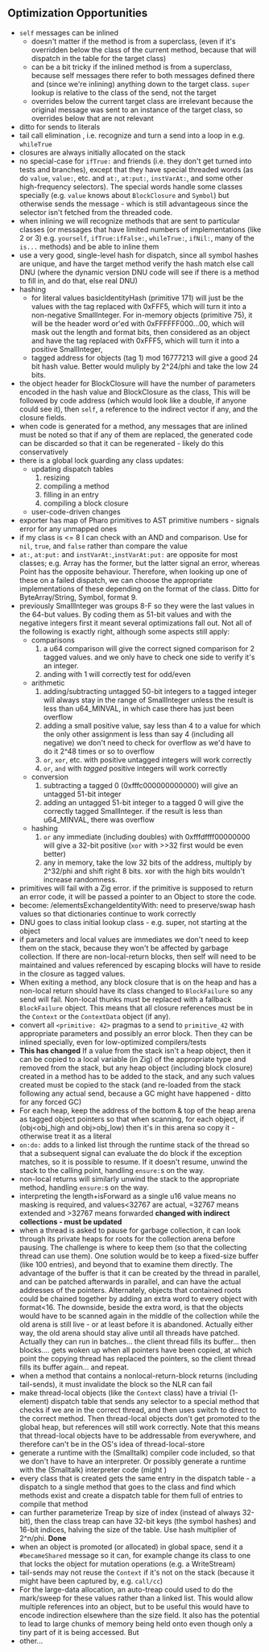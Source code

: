 ## Optimization Opportunities

- `self` messages can be inlined
	- doesn't matter if the method is from a superclass, (even if it's overridden below the class of the current method, because that will dispatch in the table for the target class)
	- can be a bit tricky if the inlined method is from a superclass, because self messages there refer to both messages defined there and (since we're inlining) anything down to the target class. `super` lookup is relative to the class of the send, not the target
	- overrides below the current target class are irrelevant because the original message was sent to an instance of the target class, so overrides below that are not relevant
- ditto for sends to literals
- tail call elimination , i.e. recognize and turn a send into a loop in e.g. `whileTrue`
- closures are always initially allocated on the stack
- no special-case for `ifTrue:` and friends (i.e. they don't get turned into tests and branches), except that they have special threaded words (as do `value`, `value:`, etc. and `at:`, `at:put:`, `instVarAt:`, and some other high-frequency selectors). The special words handle some classes specially (e.g. `value` knows about `BlockClosure` and `Symbol`) but otherwise sends the message - which is still advantageous since the selector isn't fetched from the threaded code.
- when inlining we will recognize methods that are sent to particular classes (or messages that have limited numbers of implementations (like 2 or 3) e.g. `yourself`, `ifTrue:ifFalse:`, `whileTrue:`, `ifNil:`, many of the `is...` methods) and be able to inline them
- use a very good, single-level hash for dispatch, since all symbol hashes are unique, and have the target method verify the hash match else call DNU (where the dynamic version DNU code will see if there is a method to fill in, and do that, else real DNU)
- hashing
	- for literal values basicIdentityHash (primitive 171) will just be the values with the tag replaced with 0xFFF5, which will turn it into a non-negative SmallInteger. For in-memory objects (primitive 75), it will be the header word or'ed with 0xFFFFFF000...00, which will mask out the length and format bits, then considered as an object and have the tag replaced with 0xFFF5, which will turn it into a positive SmallInteger, 
	- tagged address for objects (tag 1) mod 16777213 will give a good 24 bit hash value. Better would muliply by 2^24/phi and take the low 24 bits.
- the object header for BlockClosure will have the number of parameters encoded in the  hash value and BlockClosure as the class, This will be followed by code address (which would look like a double, if anyone could see it), then `self`, a reference to the indirect vector if any, and the closure fields.
- when code is generated for a method, any messages that are inlined must be noted so that if any of them are replaced, the generated code can be discarded so that it can be regenerated - likely do this conservatively
- there is a global lock guarding any class updates:
	- updating dispatch tables
		1. resizing
		2. compiling a method
		3. filling in an entry
		4. compiling a block closure
	- user-code-driven changes
- exporter has map of Pharo primitives to AST primitive numbers - signals error for any unmapped ones
- if my class is <= 8 I can check with an AND and comparison. Use for `nil`, `true`, and `false` rather than compare the value
- `at:`, `at:put:` and `instVarAt:`,`instVarAt:put:` are opposite for most classes; e.g. Array has the former, but the latter signal an error, whereas Point has the opposite behaviour. Therefore, when looking up one of these on a failed dispatch, we can choose the appropriate implementations of these depending on the format of the class. Ditto for ByteArray/String, Symbol, format 9.
- previously SmallInteger was groups 8-F so they were the last values in the 64-but values. By coding them as 51-bit values and with the negative integers first it meant several optimizations fall out. Not all of the following is exactly right, although some aspects still apply:
	- comparisons
		1. a u64 comparison will give the correct signed comparison for 2 tagged values. and we only have to check one side to verify it's an integer.
		2. anding with 1 will correctly test for odd/even
	- arithmetic
		1. adding/subtracting untagged 50-bit integers to a tagged integer will always stay in the range of SmallInteger unless the result is less than u64_MINVAL, in which case there has just been overflow
		2. adding a small positive value, say less than 4 to a value for which the only other assignment is less than say 4 (including all negative) we don't need to check for overflow as we'd have to do it 2^48 times or so to overflow
		3. `or`, `xor`, etc. with positive untagged integers will work correctly
		4. `or`, `and` with *tagged* positive integers will work correctly
	- conversion
		1.  subtracting a tagged 0 (0xfffc000000000000) will give an untagged 51-bit integer
		2. adding an untagged 51-bit integer to a tagged 0 will give the correctly tagged SmallInteger. if the result is less than u64_MINVAL, there was overflow
	- hashing
		1. `or` any immediate (including doubles) with 0xfffdffff00000000 will give a 32-bit positive (`xor` with >>32 first would be even better)
		2. any in memory, take the low 32 bits of the address, multiply by 2^32/phi and shift right 8 bits. xor with the high bits wouldn't increase randomness.
- primitives will fail with a Zig error. if the primitive is supposed to return an error code, it will be passed a pointer to an Object to store the code.
- become: /elementsExchangeIdentityWith: need to preserve/swap hash values so that dictionaries continue to work correctly
- DNU goes to class initial lookup class - e.g. super, not starting at the object
- if parameters and local values are immediates we don't need to keep them on the stack, because they won't be affected by garbage collection. If there are non-local-return blocks, then self will need to be maintained and values referenced by escaping blocks will have to reside in the closure as tagged values.
-  When exiting a method, any block closure that is on the heap and has a non-local return should have its class changed to `BlockFailure` so any send will fail.  Non-local thunks must be replaced with a fallback `BlockFailure` object. This means that all closure references must be in the `Context` or the `ContextData` object (if any).
- convert all `<primitive: 42>` pragmas to a send to `primitive_42` with appropriate parameters and possibly an error block. Then they can be inlined specially, even for low-optimized compilers/tests
- **This has changed** If a value from the stack isn't a heap object, then it can be copied to a local variable (in Zig) of the appropriate type and removed from the stack, but any heap object (including block closure) created in a method has to be added to the stack, and any such values created must be copied to the stack (and re-loaded from the stack following any actual send, because a GC might have happened - ditto for any forced GC)
- For each heap, keep the address of the bottom & top of the heap arena as tagged object pointers so that when scanning, for each object, if (obj<obj_high and obj>obj_low) then it's in this arena so copy it - otherwise treat it as a literal
- `on:do:` adds to a linked list through the runtime stack of the thread so that a subsequent signal can evaluate the do block if the exception matches, so it is possible to resume. If it doesn't resume, unwind the stack to the calling point, handling `ensure:`s on the way.
- non-local returns will similarly unwind the stack to the appropriate method, handling `ensure:`s on the way.
- interpreting the length+isForward as a single u16 value means no masking is required, and values<32767 are actual, =32767 means extended and >32767 means forwarded **changed with indirect collections - must be updated**
- when a thread is asked to pause for garbage collection, it can look through its private heaps for roots for the collection arena before pausing. The challenge is where to keep them (so that the collecting thread can use them). One solution would be to keep a fixed-size buffer (like 100 entries), and beyond that to examine them directly. The advantage of the buffer is that it can be created by the thread in parallel, and can be patched afterwards in parallel, and can have the actual addresses of the pointers. Alternately, objects that contained roots could be chained together by adding an extra word to every object with format<16. The downside, beside the extra word, is that the objects would have to be scanned again in the middle of the collection while the old arena is still live - or at least before it is abandoned. Actually either way, the old arena should stay alive until all threads have patched. Actually they can run in batches... the client thread fills its buffer... then blocks.... gets woken up when all pointers have been copied, at which point the copying thread has replaced the pointers, so the client thread fills its buffer again... and repeat.
- when a method that contains a nonlocal-return-block returns (including tail-sends), it must invalidate the block so the NLR can fail
-  make thread-local objects (like the  `Context` class) have a trivial (1-element) dispatch table that sends any selector to a special method that checks if we are in the correct thread, and then uses switch to direct to the correct method. Then thread-local objects don't get promoted to the global heap, but references will still work correctly. Note that this means that thread-local objects have to be addressable from everywhere, and therefore can't be in the OS's idea of thread-local-store
-  generate a runtime with the (Smalltalk) compiler code included, so that we don't have to have an interpreter. Or possibly generate a runtime with the (Smalltalk) interpreter code (might )
-  every class that is created gets the same entry in the dispatch table - a dispatch to a single method that goes to the class and find which methods exist and create a dispatch table for them full of entries to compile that method
-  can further parameterize Treap by size of index (instead of always 32-bit), then the class treap can have 32-bit keys (the symbol hashes) and 16-bit indices, halving the size of the table. Use hash multiplier of 2^n/phi. **Done**
- when an object is promoted (or allocated) in global space, send it a `#becameShared` message so it can, for example change its class to one that locks the object for mutation operations (e.g. a WriteStream)
- tail-sends may not reuse the `Context` if it's not on the stack (because it might have been captured by, e.g. `call/cc`)
- For the large-data allocation, an auto-treap could used to do the mark/sweep for these values rather than a linked list. This would allow multiple references into an object, but to be useful this would have to encode indirection elsewhere than the size field. It also has the potential to lead to large chunks of memory being held onto even though only a tiny part of it is being accessed. But 
- other...